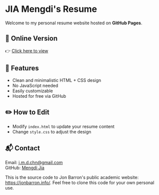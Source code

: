 
# JIA Mengdi's Resume

Welcome to my personal resume website hosted on **GitHub Pages**.

## 🔗 Online Version

👉 [Click here to view](https://MengdiJia.github.io)

## 📄 Features

- Clean and minimalistic HTML + CSS design
- No JavaScript needed
- Easily customizable
- Hosted for free via GitHub

## ✏️ How to Edit

- Modify `index.html` to update your resume content
- Change `style.css` to adjust the design

## 📬 Contact

Email: j.m.d.chn@gmail.com  
GitHub: [Mengdi Jia](https://github.com/JIA-Mengdi)



This is the source code to Jon Barron's public academic website: https://jonbarron.info/. Feel free to clone this code for your own personal use.
